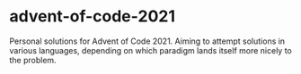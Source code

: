 # advent-of-code-2021
Personal solutions for Advent of Code 2021. Aiming to attempt solutions in various languages, depending on which paradigm lands itself more nicely to the problem. 
